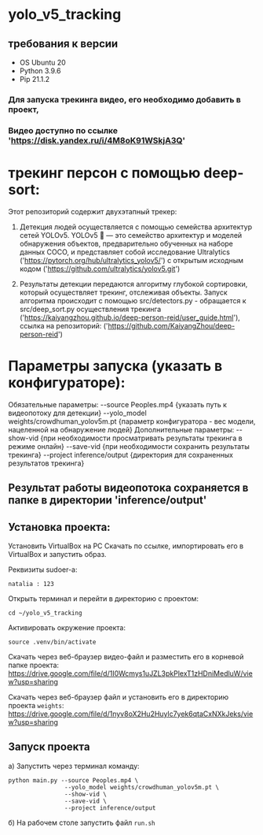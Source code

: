 # yolo_v5_tracking
## требования к версии

- OS Ubuntu 20
- Python 3.9.6
- Pip 21.1.2

### Для запуска трекинга видео, его необходимо добавить в проект, 
### Видео доступно по ссылке 'https://disk.yandex.ru/i/4M8oK91WSkjA3Q'

# трекинг персон с помощью deep-sort:

Этот репозиторий содержит двухэтапный трекер: 
1. Детекция людей осуществляется с помощью семейства архитектур сетей YOLOv5.
YOLOv5 🚀 — это семейство архитектур и моделей обнаружения объектов, предварительно обученных на наборе данных COCO, 
и представляет собой исследование Ultralytics ('https://pytorch.org/hub/ultralytics_yolov5/')
с открытым исходным кодом ('https://github.com/ultralytics/yolov5.git')

2. Результаты детекции передаются алгоритму глубокой сортировки, который осуществляет трекинг, отслеживая объекты. 
    Запуск алгоритма происходит с помощью src/detectors.py - обращается к src/deep_sort.py осуществления трекинга
   ('https://kaiyangzhou.github.io/deep-person-reid/user_guide.html'),
 ссылка на репозиторий: ('https://github.com/KaiyangZhou/deep-person-reid')


# Параметры запуска (указать в конфигураторе):
Обязательные параметры:
--source Peoples.mp4 
{указать путь к видеопотоку для детекции}
--yolo_model weights/crowdhuman_yolov5m.pt 
{параметр конфигуратора - вес модели, нацеленной на обнаружение людей}
Дополнительные параметры:
--show-vid 
{при необходимости просматривать результаты трекинга в режиме онлайн}
--save-vid 
{при необходимости сохранить результаты трекинга}
--project inference/output
{директория для сохраненных результатов трекинга}

## Результат работы видеопотока сохраняется в папке в директории 'inference/output'

## Установка проекта: 
Установить VirtualBox на PC
Скачать по ссылке, импортировать его в VirtualBox и запустить образ. 

Реквизиты sudoer-a:
```
natalia : 123
```

Открыть терминал и перейти в директорию с проектом:
```commandline
cd ~/yolo_v5_tracking
```
Активировать окружение проекта:
```commandline
source .venv/bin/activate
```

Скачать через веб-браузер видео-файл и разместить его в корневой папке проекта:
https://drive.google.com/file/d/1I0Wcmys1uJZL3pkPlexT1zHDniMedluW/view?usp=sharing

Скачать через веб-браузер файл и установить его в директорию проекта `weights`:
https://drive.google.com/file/d/1nyv8oX2Hu2Huylc7yek6qtaCxNXkJeks/view?usp=sharing

## Запуск проекта
а)
Запустить через терминал команду:
```commandline
python main.py --source Peoples.mp4 \
                --yolo_model weights/crowdhuman_yolov5m.pt \
                --show-vid \
                --save-vid \
                --project inference/output
```
б)
На рабочем столе запустить файл `run.sh`

